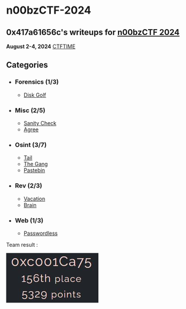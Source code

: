 # n00bzCTF-2024
## 0x417a61656c's writeups for [n00bzCTF 2024](https://ctf.n00bzunit3d.xyz/)

**August 2-4, 2024**
[CTFTIME](https://ctftime.org/event/2378)

## Categories

- ### Forensics (1/3)
    - [Disk Golf](https://github.com/glouis75/n00bzCTF-2024/blob/main/Forensics/Disk%20Golf.md)

- ### Misc (2/5)
    - [Sanity Check](https://github.com/glouis75/n00bzCTF-2024/blob/main/Misc/Sanity%20Check.md)
    - [Agree](https://github.com/glouis75/n00bzCTF-2024/blob/main/Misc/Agree.md)
      
- ### Osint (3/7)
    - [Tail](https://github.com/glouis75/n00bzCTF-2024/blob/main/OSINT/Tail.md)
    - [The Gang](https://github.com/glouis75/n00bzCTF-2024/blob/main/OSINT/The%20Gang.md)
    - [Pastebin](https://github.com/glouis75/n00bzCTF-2024/blob/main/OSINT/Pastebin.md)

- ### Rev (2/3)
    - [Vacation](https://github.com/glouis75/n00bzCTF-2024/blob/main/Reverse/Vacation.md)
    - [Brain](https://github.com/glouis75/n00bzCTF-2024/blob/main/Reverse/Brain.md)

- ### Web (1/3)
    - [Passwordless](https://github.com/glouis75/n00bzCTF-2024/blob/main/Web/Passwordless.md)

Team result : 

![Score](/images/Teamscore.JPG)
